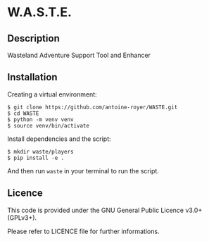 # W.A.S.T.E.

## Description

Wasteland Adventure Support Tool and Enhancer

## Installation

Creating a virtual environment:
```
$ git clone https://github.com/antoine-royer/WASTE.git
$ cd WASTE
$ python -m venv venv
$ source venv/bin/activate
```

Install dependencies and the script:
```
$ mkdir waste/players
$ pip install -e .
```

And then run `waste` in your terminal to run the script.

## Licence
This code is provided under the GNU General Public Licence v3.0+ (GPLv3+).

Please refer to LICENCE file for further informations. 
